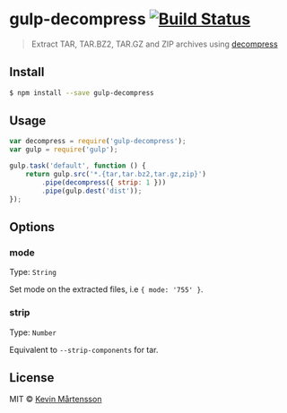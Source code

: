 # gulp-decompress [![Build Status](http://img.shields.io/travis/kevva/gulp-decompress.svg?style=flat)](https://travis-ci.org/kevva/gulp-decompress)

> Extract TAR, TAR.BZ2, TAR.GZ and ZIP archives using [decompress](https://github.com/kevva/decompress)

## Install

```sh
$ npm install --save gulp-decompress
```

## Usage

```js
var decompress = require('gulp-decompress');
var gulp = require('gulp');

gulp.task('default', function () {
	return gulp.src('*.{tar,tar.bz2,tar.gz,zip}')
		.pipe(decompress({ strip: 1 }))
		.pipe(gulp.dest('dist'));
});
```

## Options

### mode

Type: `String`  

Set mode on the extracted files, i.e `{ mode: '755' }`.

### strip

Type: `Number`  

Equivalent to `--strip-components` for tar.

## License

MIT © [Kevin Mårtensson](https://github.com/kevva)
